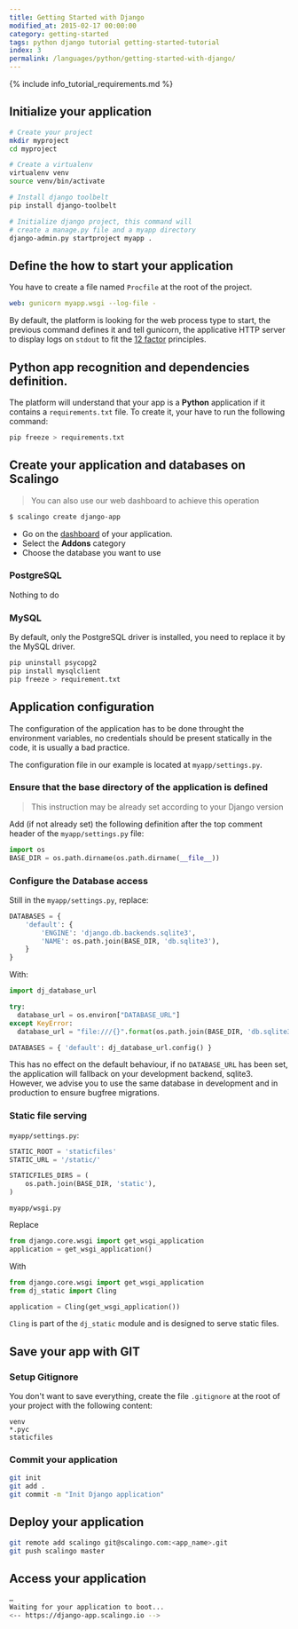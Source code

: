 ```yaml
---
title: Getting Started with Django
modified_at: 2015-02-17 00:00:00
category: getting-started
tags: python django tutorial getting-started-tutorial
index: 3
permalink: /languages/python/getting-started-with-django/
---
```


{% include info_tutorial_requirements.md %}

## Initialize your application

```bash
# Create your project
mkdir myproject
cd myproject

# Create a virtualenv
virtualenv venv
source venv/bin/activate

# Install django toolbelt
pip install django-toolbelt

# Initialize django project, this command will
# create a manage.py file and a myapp directory
django-admin.py startproject myapp .
```

## Define the how to start your application

You have to create a file named `Procfile` at the root of the project.

```yaml
web: gunicorn myapp.wsgi --log-file -
```

By default, the platform is looking for the web process type to start,
the previous command defines it and tell gunicorn, the applicative HTTP
server to display logs on `stdout` to fit the [12 factor](http://12factor.net/)
principles.

## Python app recognition and dependencies definition.

The platform will understand that your app is a __Python__ application if
it contains a `requirements.txt` file. To create it, your have to run the
following command:

```bash
pip freeze > requirements.txt
```

## Create your application and databases on Scalingo

<blockquote class="bg-info">
  You can also use our web dashboard to achieve this operation
</blockquote>

```bash
$ scalingo create django-app
```

* Go on the [dashboard](https://my.scalingo.com/apps) of your application.
* Select the __Addons__ category
* Choose the database you want to use

### PostgreSQL

Nothing to do

### MySQL

By default, only the PostgreSQL driver is installed, you need to replace
it by the MySQL driver.

```bash
pip uninstall psycopg2
pip install mysqlclient
pip freeze > requirement.txt
```

## Application configuration

The configuration of the application has to be done throught the environment
variables, no credentials should be present statically in the code, it is usually
a bad practice.

The configuration file in our example is located at `myapp/settings.py`.

### Ensure that the base directory of the application is defined

<blockquote class="bg-info">
  This instruction may be already set according to your Django version
</blockquote>

Add (if not already set) the following definition after the top comment header of
the `myapp/settings.py` file:

```python
import os
BASE_DIR = os.path.dirname(os.path.dirname(__file__))
```

### Configure the Database access

Still in the `myapp/settings.py`, replace:

```python
DATABASES = {
    'default': {
        'ENGINE': 'django.db.backends.sqlite3',
        'NAME': os.path.join(BASE_DIR, 'db.sqlite3'),
    }
}
```

With:

```python
import dj_database_url

try:
  database_url = os.environ["DATABASE_URL"]
except KeyError:
  database_url = "file:///{}".format(os.path.join(BASE_DIR, 'db.sqlite3'))

DATABASES = { 'default': dj_database_url.config() }
```

This has no effect on the default behaviour, if no `DATABASE_URL` has been set,
the application will fallback on your development backend, sqlite3. However,
we advise you to use the same database in development and in production to ensure
bugfree migrations.

### Static file serving

`myapp/settings.py`:

```python
STATIC_ROOT = 'staticfiles'
STATIC_URL = '/static/'

STATICFILES_DIRS = (
    os.path.join(BASE_DIR, 'static'),
)
```

`myapp/wsgi.py`

Replace

```python
from django.core.wsgi import get_wsgi_application
application = get_wsgi_application()
```

With

```python
from django.core.wsgi import get_wsgi_application
from dj_static import Cling

application = Cling(get_wsgi_application())
```

`Cling` is part of the `dj_static` module and is designed to serve static files.

## Save your app with GIT

### Setup Gitignore

You don't want to save everything, create the file `.gitignore` at the root of
your project with the following content:

```text
venv
*.pyc
staticfiles
```

### Commit your application

```bash
git init
git add .
git commit -m "Init Django application"
```

## Deploy your application

```bash
git remote add scalingo git@scalingo.com:<app_name>.git
git push scalingo master
```

## Access your application

```bash
…
Waiting for your application to boot...
<-- https://django-app.scalingo.io -->
```
